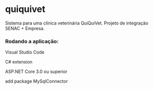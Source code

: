 # quiquivet
Sistema para uma clínica veterinária QuiQuiVet. Projeto de integração SENAC + Empresa.

### Rodando a aplicação:
<p>Visual Studio Code</p>
<p>C# extension</p>
<p>ASP.NET Core 3.0 ou superior</p>
<p>add package MySqlConnector</p>
